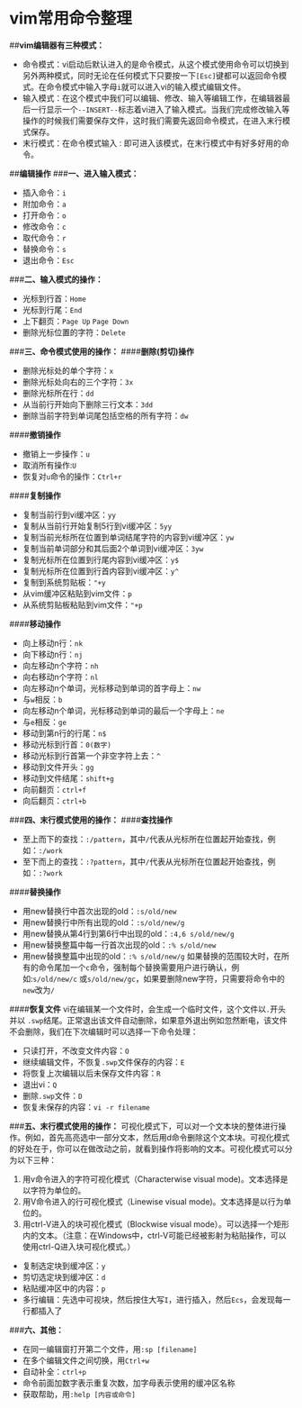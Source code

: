 ﻿# vim常用命令整理

##**vim编辑器有三种模式：**
 - 命令模式：vi启动后默认进入的是命令模式，从这个模式使用命令可以切换到另外两种模式，同时无论在任何模式下只要按一下`[Esc]`键都可以返回命令模式。在命令模式中输入字母`i`就可以进入vi的输入模式编辑文件。
 - 输入模式：在这个模式中我们可以编辑、修改、输入等编辑工作，在编辑器最后一行显示一个`--INSERT--`标志着vi进入了输入模式。当我们完成修改输入等操作的时候我们需要保存文件，这时我们需要先返回命令模式，在进入末行模式保存。
 - 末行模式：在命令模式输入`：`即可进入该模式，在末行模式中有好多好用的命令。
 
##**编辑操作**
###**一、进入输入模式：**
- 插入命令：`i`
- 附加命令：`a`
- 打开命令：`o`
- 修改命令：`c`
- 取代命令：`r`
- 替换命令：`s`
- 退出命令：`Esc`

###**二、输入模式的操作：**
- 光标到行首：`Home`
- 光标到行尾：`End`
- 上下翻页：`Page Up` `Page Down`
- 删除光标位置的字符：`Delete`

###**三、命令模式使用的操作：**
####**删除(剪切)操作**
- 删除光标处的单个字符：`x`
- 删除光标处向右的三个字符：`3x`
- 删除光标所在行：`dd`
- 从当前行开始向下删除三行文本：`3dd`
- 删除当前字符到单词尾包括空格的所有字符：`dw`

####**撤销操作**
- 撤销上一步操作：`u`
- 取消所有操作:`U`
- 恢复对`u`命令的操作：`Ctrl+r`

####**复制操作**
- 复制当前行到vi缓冲区：`yy`
- 复制从当前行开始复制5行到vi缓冲区：`5yy`
- 复制当前光标所在位置到单词结尾字符的内容到vi缓冲区：`yw`
- 复制当前单词部分和其后面2个单词到vi缓冲区：`3yw`
- 复制光标所在位置到行尾内容到vi缓冲区：`y$`
- 复制光标所在位置到行首内容到vi缓冲区：`y^`
- 复制到系统剪贴板：`"+y`
- 从vim缓冲区粘贴到vim文件：`p`
- 从系统剪贴板粘贴到vim文件：`"+p`

####**移动操作**
- 向上移动n行：`nk`
- 向下移动n行：`nj`
- 向左移动n个字符：`nh`
- 向右移动n个字符：`nl`
- 向左移动n个单词，光标移动到单词的首字母上：`nw`
- 与`w`相反：`b`
- 向左移动n个单词，光标移动到单词的最后一个字母上：`ne`
- 与`e`相反：`ge`
- 移动到第n行的行尾：`n$`
- 移动光标到行首：`0(数字)`
- 移动光标到行首第一个非空字符上去：`^`
- 移动到文件开头：`gg`
- 移动到文件结尾：`shift+g`
- 向前翻页：`ctrl+f`
- 向后翻页：`ctrl+b`

###**四、末行模式使用的操作：**
####**查找操作**
- 至上而下的查找：`:/pattern`，其中`/`代表从光标所在位置起开始查找，例如：`:/work`
- 至下而上的查找：`:?pattern`，其中`/`代表从光标所在位置起开始查找，例如：`:?work`

####**替换操作**
- 用new替换行中首次出现的old：`:s/old/new`
- 用new替换行中所有出现的old：`:s/old/new/g`
- 用new替换从第4行到第6行中出现的old：`:4,6 s/old/new/g`
- 用new替换整篇中每一行首次出现的old：`:% s/old/new`
- 用new替换整篇中出现的old：`:% s/old/new/g`
如果替换的范围较大时，在所有的命令尾加一个`c`命令，强制每个替换需要用户进行确认，例如:`s/old/new/c` 或`s/old/new/gc`，如果要删除new字符，只需要将命令中的`new`改为`/`

####**恢复文件**
vi在编辑某一个文件时，会生成一个临时文件，这个文件以`.`开头并以 `.swp`结尾。正常退出该文件自动删除，如果意外退出例如忽然断电，该文件不会删除，我们在下次编辑时可以选择一下命令处理：

- 只读打开，不改变文件内容：`O`
- 继续编辑文件，不恢复`.swp`文件保存的内容：`E`
- 将恢复上次编辑以后未保存文件内容：`R`
- 退出vi：`Q`
- 删除`.swp`文件：`D`
- 恢复未保存的内容：`vi -r filename`

###**五、末行模式使用的操作：**
可视化模式下，可以对一个文本块的整体进行操作。例如，首先高亮选中一部分文本，然后用d命令删除这个文本块。可视化模式的好处在于，你可以在做改动之前，就看到操作将影响的文本。可视化模式可以分为以下三种：
1. 用v命令进入的字符可视化模式（Characterwise visual mode)。文本选择是以字符为单位的。
2. 用V命令进入的行可视化模式（Linewise visual mode)。文本选择是以行为单位的。
3. 用ctrl-V进入的块可视化模式（Blockwise visual mode）。可以选择一个矩形内的文本。（注意：在Windows中，ctrl-V可能已经被影射为粘贴操作，可以使用ctrl-Q进入块可视化模式。）

- 复制选定块到缓冲区：`y`
- 剪切选定块到缓冲区：`d`
- 粘贴缓冲区中的内容：`p`
- 多行编辑：先选中可视块，然后按住大写`I`，进行插入，然后`Ecs`，会发现每一行都插入了

###**六、其他：**
- 在同一编辑窗打开第二个文件，用`:sp [filename]`
- 在多个编辑文件之间切换，用`Ctrl+w`
- 自动补全：`ctrl+p`
- 命令前面加数字表示重复次数，加字母表示使用的缓冲区名称
- 获取帮助，用`:help [内容或命令]`